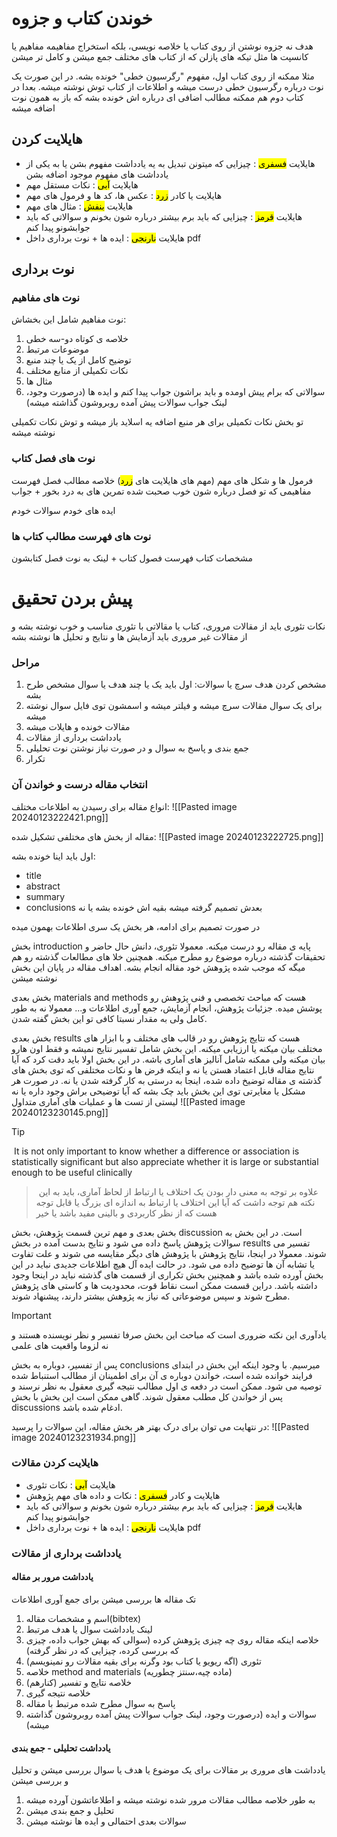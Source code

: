 # خوندن کتاب و جزوه

هدف نه جزوه نوشتن از روی کتاب یا خلاصه نویسی، بلکه استخراج مفاهیمه
مفاهیم یا کانسپت ها مثل تیکه های پازلن که از کتاب های مختلف جمع میشن و کامل تر میشن

مثلا ممکنه از روی کتاب اول، مفهوم "رگرسیون خطی" خونده بشه. در این صورت یک نوت درباره رگرسیون خطی درست میشه و اطلاعات از کتاب توش نوشته میشه.
 بعدا در کتاب دوم هم ممکنه مطالب اضافی ای درباره اش خونده بشه که  باز به همون نوت اضافه میشه

 

## هایلایت کردن

- هایلایت <mark class="hltr-green">فسفری</mark> : چیزایی که میتونن تبدیل به یه یادداشت مفهوم بشن یا به یکی از یادداشت های مفهوم موجود اضافه بشن
- هایلایت <mark class="hltr-blue">آبی</mark> : نکات مستقل مهم
- هایلایت یا کادر <mark class="hltr-yellow">زرد</mark> : عکس ها، کد ها و فرمول های مهم
- هایلایت <mark class="hltr-purple">بنفش</mark> : مثال های مهم
- هایلایت <mark class="hltr-red">قرمز</mark> : چیزایی که باید برم بیشتر درباره شون بخونم و سوالاتی که باید جوابشونو پیدا کنم
- هایلایت <mark class="hltr-orange">نارنجی</mark> : ایده ها + نوت برداری داخل pdf 

## نوت برداری

### نوت های مفاهیم
نوت مفاهیم شامل این بخشاش:
1. خلاصه ی کوتاه دو-سه خطی
2. موضوعات مرتبط
3. توضیح کامل از یک یا چند منبع 
4. نکات تکمیلی از منابع مختلف
5. مثال ها
6. سوالاتی که برام پیش اومده و باید براشون جواب پیدا کنم و ایده ها (درصورت وجود، لینک جواب سوالات پیش آمده روبروشون گذاشته میشه)

تو بخش نکات تکمیلی برای هر منبع اضافه یه اسلاید باز میشه و توش نکات تکمیلی نوشته میشه

### نوت های فصل کتاب
 
 فرمول ها و شکل های مهم (مهم های هایلایت های <mark class="hltr-yellow">زرد</mark>)
خلاصه مطالب فصل
فهرست مفاهیمی که تو فصل درباره شون خوب صحبت شده
تمرین های به درد بخور + جواب


ایده های خودم
سوالات خودم

### نوت های فهرست مطالب کتاب ها
مشخصات کتاب
فهرست فصول کتاب + لینک به نوت فصل کتابشون


# پیش بردن تحقیق

نکات تئوری باید از مقالات مروری، کتاب یا مقالاتی با تئوری مناسب و خوب نوشته بشه و از مقالات غیر مروری باید آزمایش ها و نتایج و تحلیل ها نوشته بشه
### مراحل

1. مشخص کردن هدف سرچ یا سوالات: اول باید یک یا چند هدف یا  سوال مشخص طرح بشه 
2. برای یک سوال مقالات سرچ میشه و فیلتر میشه و اسمشون توی فایل سوال نوشته میشه
3. مقالات خونده و هایلات میشه
4. یادداشت برداری از مقالات
5. جمع بندی و پاسخ به سوال و در صورت نیاز نوشتن نوت تحلیلی
6. تکرار



### انتخاب مقاله درست و خواندن آن

انواع مقاله برای رسیدن به اطلاعات مختلف:
![[Pasted image 20240123222421.png]]


مقاله از بخش های مختلفی تشکیل شده:
![[Pasted image 20240123222725.png]]

اول باید اینا خونده بشه:
- title
- abstract
- summary
- conclusions
بعدش تصمیم گرفته میشه بقیه اش خونده بشه یا نه

در صورت تصمیم برای ادامه، هر بخش یک سری اطلاعات بهمون میده

 بخش introduction پایه ی مقاله رو درست میکنه. معمولا تئوری، دانش حال حاضر و تحقیقات گذشته درباره موضوع رو مطرح میکنه. همچنین خلا های مطالعات گذشته رو هم میگه که موجب شده پژوهش خود مقاله انجام بشه. اهداف مقاله در پایان این بخش نوشته میشن

بخش بعدی materials and methods هست که مباحث تخصصی و فنی پژوهش رو پوشش میده. جزئیات پژوهش، انجام آزمایش، جمع آوری اطلاعات و... معمولا نه به طور کامل ولی به مقدار نسبتا کافی تو این بخش گفته شدن.

بخش بعدی results هست که نتایج پژوهش رو در قالب های مختلف و با ابزار های مختلف بیان میکنه یا ارزیابی میکنه. این بخش شامل تفسیر نتایج نمیشه و فقط اون هارو بیان میکنه ولی ممکنه شامل آنالیز های آماری باشه. در این بخش اولا باید دقت کرد که آیا نتایج مقاله قابل اعتماد هستن یا نه و اینکه فرض ها و نکات مختلفی که توی بخش های گذشته ی مقاله توضیخ داده شده، اینجا به درستی به کار گرفته شدن یا نه. در صورت هر مشکل یا مغایرتی توی این بخش باید چک بشه که آیا توضیحی براش وجود داره یا نه
لیستی از تست ها و عملیات های آماری متداول
![[Pasted image 20240123230145.png]]

> [!tip] 
>  It is not only important to know whether a difference or association is statistically significant but also appreciate whether it is large or substantial enough to be useful clinically
> >  علاوه بر توجه به معنی دار بودن یک اختلاف یا ارتباط از لحاظ آماری، باید به این نکته هم توجه داشت که آیا این اختلاف یا ارتباط به اندازه ای بزرگ یا قابل توجه هست که از نظر کاربردی و بالینی مفید باشد یا خیر


بخش بعدی و مهم ترین قسمت پژوهش، بخش discussion است. در این بخش به سوالات پژوهش پاسخ داده می شود و نتایج بدست آمده در بخش results تفسیر می شوند. معمولا در اینجا، نتایج پژوهش با پژوهش های دیگر مقایسه می شوند و علت تفاوت یا تشابه آن ها توضیح داده می شود. در حالت ایده آل هیچ اطلاعات جدیدی نباید در این بخش آورده شده باشد و همچنین بخش تکراری از قسمت های گذشته نباید در اینجا وجود داشته باشد. دراین قسمت ممکن است نقاط قوت، محدودیت ها و کاستی های پژوهش مطرح شوند و سپس موضوعاتی که نیاز به پژوهش بیشتر دارند، پیشنهاد شوند.

> [!important] 
>  یادآوری این نکته ضروری است که مباحث این بخش صرفا تفسیر و نظر نویسنده هستند و نه لزوما واقعیت های علمی

پس از تفسیر، دوباره به بخش conclusions میرسیم. با وجود اینکه این بخش در ابتدای فرایند خوانده شده است، خواندن دوباره ی آن برای اطمینان از مطالب استنباط شده توصیه می شود. ممکن است در دفعه ی اول مطالب نتیجه گیری معقول به نظر نرسند و پس از خواندن کل مطلب معقول شوند. گاهی ممکن است این بخش با بخش discussions ادغام شده باشد.


در نتهایت می توان برای درک بهتر هر بخش مقاله، این سوالات را پرسید:
![[Pasted image 20240123231934.png]]

### هایلایت کردن مقالات

- هایلایت <mark class="hltr-blue">آبی</mark> : نکات تئوری
- هایلایت و کادر <mark class="hltr-green">فسفری</mark> : نکات و داده های مهم پژوهش
- هایلایت <mark class="hltr-red">قرمز</mark> : چیزایی که باید برم بیشتر درباره شون بخونم و سوالاتی که باید جوابشونو پیدا کنم
- هایلایت <mark class="hltr-orange">نارنجی</mark> : ایده ها + نوت برداری داخل pdf 


### یادداشت برداری از مقالات

#### یادداشت مرور بر مقاله
 
 تک مقاله ها بررسی میشن برای جمع آوری اطلاعات

1. اسم و مشخصات مقاله(bibtex)
2. لینک یادداشت سوال یا هدف مرتبط
3. خلاصه اینکه مقاله روی چه چیزی پژوهش کرده (سوالی که بهش جواب داده، چیزی که بررسی کرده، چیزایی که در نظر گرفته)
4. تئوری (اگه ریویو یا کتاب بود وگرنه برای بقیه مقالات رو نمینویسم)
5. خلاصه method and materials (ماده چیه،سنتز چطوریه)
6. خلاصه نتایج و تفسیر (کنارهم)
7. خلاصه نتیجه گیری
8. پاسخ به سوال مطرح شده مرتبط با مقاله
9. سوالات و ایده (درصورت وجود، لینک جواب سوالات پیش آمده روبروشون گذاشته میشه)

#### یادداشت تحلیلی - جمع بندی

یادداشت های مروری بر مقالات برای یک موضوع یا هدف یا سوال بررسی میشن و تحلیل و بررسی میشن

1.  به طور خلاصه مطالب مقالات مرور شده نوشته میشه و اطلاعاتشون آورده میشه
2. تحلیل و جمع بندی میشن
3. سوالات بعدی احتمالی و ایده ها نوشته میشن